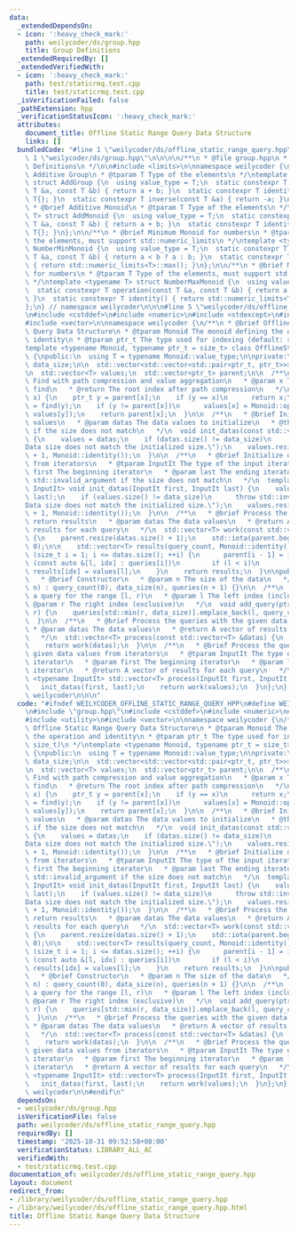 ```yaml
---
data:
  _extendedDependsOn:
  - icon: ':heavy_check_mark:'
    path: weilycoder/ds/group.hpp
    title: Group Definitions
  _extendedRequiredBy: []
  _extendedVerifiedWith:
  - icon: ':heavy_check_mark:'
    path: test/staticrmq.test.cpp
    title: test/staticrmq.test.cpp
  _isVerificationFailed: false
  _pathExtension: hpp
  _verificationStatusIcon: ':heavy_check_mark:'
  attributes:
    document_title: Offline Static Range Query Data Structure
    links: []
  bundledCode: "#line 1 \"weilycoder/ds/offline_static_range_query.hpp\"\n\n\n\n#line\
    \ 1 \"weilycoder/ds/group.hpp\"\n\n\n\n/**\n * @file group.hpp\n * @brief Group\
    \ Definitions\n */\n\n#include <limits>\n\nnamespace weilycoder {\n/**\n * @brief\
    \ Additive Group\n * @tparam T Type of the elements\n */\ntemplate <typename T>\
    \ struct AddGroup {\n  using value_type = T;\n  static constexpr T operation(const\
    \ T &a, const T &b) { return a + b; }\n  static constexpr T identity() { return\
    \ T{}; }\n  static constexpr T inverse(const T &a) { return -a; }\n};\n\n/**\n\
    \ * @brief Additive Monoid\n * @tparam T Type of the elements\n */\ntemplate <typename\
    \ T> struct AddMonoid {\n  using value_type = T;\n  static constexpr T operation(const\
    \ T &a, const T &b) { return a + b; }\n  static constexpr T identity() { return\
    \ T{}; }\n};\n\n/**\n * @brief Minimum Monoid for numbers\n * @tparam T Type of\
    \ the elements, must support std::numeric_limits\n */\ntemplate <typename T> struct\
    \ NumberMinMonoid {\n  using value_type = T;\n  static constexpr T operation(const\
    \ T &a, const T &b) { return a < b ? a : b; }\n  static constexpr T identity()\
    \ { return std::numeric_limits<T>::max(); }\n};\n\n/**\n * @brief Maximum Monoid\
    \ for numbers\n * @tparam T Type of the elements, must support std::numeric_limits\n\
    \ */\ntemplate <typename T> struct NumberMaxMonoid {\n  using value_type = T;\n\
    \  static constexpr T operation(const T &a, const T &b) { return a > b ? a : b;\
    \ }\n  static constexpr T identity() { return std::numeric_limits<T>::min(); }\n\
    };\n} // namespace weilycoder\n\n\n#line 5 \"weilycoder/ds/offline_static_range_query.hpp\"\
    \n#include <cstddef>\n#include <numeric>\n#include <stdexcept>\n#include <utility>\n\
    #include <vector>\n\nnamespace weilycoder {\n/**\n * @brief Offline Static Range\
    \ Query Data Structure\n * @tparam Monoid The monoid defining the operation and\
    \ identity\n * @tparam ptr_t The type used for indexing (default: size_t)\n */\n\
    template <typename Monoid, typename ptr_t = size_t> class OfflineStaticRangeQuery\
    \ {\npublic:\n  using T = typename Monoid::value_type;\n\nprivate:\n  ptr_t query_count,\
    \ data_size;\n\n  std::vector<std::vector<std::pair<ptr_t, ptr_t>>> queries;\n\
    \n  std::vector<T> values;\n  std::vector<ptr_t> parent;\n\n  /**\n   * @brief\
    \ Find with path compression and value aggregation\n   * @param x The index to\
    \ find\n   * @return The root index after path compression\n   */\n  ptr_t find(ptr_t\
    \ x) {\n    ptr_t y = parent[x];\n    if (y == x)\n      return x;\n    parent[x]\
    \ = find(y);\n    if (y != parent[x])\n      values[x] = Monoid::operation(values[x],\
    \ values[y]);\n    return parent[x];\n  }\n\n  /**\n   * @brief Initialize data\
    \ values\n   * @param datas The data values to initialize\n   * @throws std::invalid_argument\
    \ if the size does not match\n   */\n  void init_datas(const std::vector<T> &datas)\
    \ {\n    values = datas;\n    if (datas.size() != data_size)\n      throw std::invalid_argument(\"\
    Data size does not match the initialized size.\");\n    values.resize(datas.size()\
    \ + 1, Monoid::identity());\n  }\n\n  /**\n   * @brief Initialize data values\
    \ from iterators\n   * @tparam InputIt The type of the input iterator\n   * @param\
    \ first The beginning iterator\n   * @param last The ending iterator\n   * @throws\
    \ std::invalid_argument if the size does not match\n   */\n  template <typename\
    \ InputIt> void init_datas(InputIt first, InputIt last) {\n    values.assign(first,\
    \ last);\n    if (values.size() != data_size)\n      throw std::invalid_argument(\"\
    Data size does not match the initialized size.\");\n    values.resize(data_size\
    \ + 1, Monoid::identity());\n  }\n\n  /**\n   * @brief Process the queries and\
    \ return results\n   * @param datas The data values\n   * @return A vector of\
    \ results for each query\n   */\n  std::vector<T> work(const std::vector<T> &datas)\
    \ {\n    parent.resize(datas.size() + 1);\n    std::iota(parent.begin(), parent.end(),\
    \ 0);\n\n    std::vector<T> results(query_count, Monoid::identity());\n    for\
    \ (size_t i = 1; i <= datas.size(); ++i) {\n      parent[i - 1] = i;\n      for\
    \ (const auto &[l, idx] : queries[i])\n        if (l < i)\n          find(l),\
    \ results[idx] = values[l];\n    }\n    return results;\n  }\n\npublic:\n  /**\n\
    \   * @brief Constructor\n   * @param n The size of the data\n   */\n  OfflineStaticRangeQuery(ptr_t\
    \ n) : query_count(0), data_size(n), queries(n + 1) {}\n\n  /**\n   * @brief Add\
    \ a query for the range [l, r)\n   * @param l The left index (inclusive)\n   *\
    \ @param r The right index (exclusive)\n   */\n  void add_query(ptr_t l, ptr_t\
    \ r) {\n    queries[std::min(r, data_size)].emplace_back(l, query_count++);\n\
    \  }\n\n  /**\n   * @brief Process the queries with the given data values\n  \
    \ * @param datas The data values\n   * @return A vector of results for each query\n\
    \   */\n  std::vector<T> process(const std::vector<T> &datas) {\n    init_datas(datas);\n\
    \    return work(datas);\n  }\n\n  /**\n   * @brief Process the queries with the\
    \ given data values from iterators\n   * @tparam InputIt The type of the input\
    \ iterator\n   * @param first The beginning iterator\n   * @param last The ending\
    \ iterator\n   * @return A vector of results for each query\n   */\n  template\
    \ <typename InputIt> std::vector<T> process(InputIt first, InputIt last) {\n \
    \   init_datas(first, last);\n    return work(values);\n  }\n};\n} // namespace\
    \ weilycoder\n\n\n"
  code: "#ifndef WEILYCODER_OFFLINE_STATIC_RANGE_QUERY_HPP\n#define WEILYCODER_OFFLINE_STATIC_RANGE_QUERY_HPP\n\
    \n#include \"group.hpp\"\n#include <cstddef>\n#include <numeric>\n#include <stdexcept>\n\
    #include <utility>\n#include <vector>\n\nnamespace weilycoder {\n/**\n * @brief\
    \ Offline Static Range Query Data Structure\n * @tparam Monoid The monoid defining\
    \ the operation and identity\n * @tparam ptr_t The type used for indexing (default:\
    \ size_t)\n */\ntemplate <typename Monoid, typename ptr_t = size_t> class OfflineStaticRangeQuery\
    \ {\npublic:\n  using T = typename Monoid::value_type;\n\nprivate:\n  ptr_t query_count,\
    \ data_size;\n\n  std::vector<std::vector<std::pair<ptr_t, ptr_t>>> queries;\n\
    \n  std::vector<T> values;\n  std::vector<ptr_t> parent;\n\n  /**\n   * @brief\
    \ Find with path compression and value aggregation\n   * @param x The index to\
    \ find\n   * @return The root index after path compression\n   */\n  ptr_t find(ptr_t\
    \ x) {\n    ptr_t y = parent[x];\n    if (y == x)\n      return x;\n    parent[x]\
    \ = find(y);\n    if (y != parent[x])\n      values[x] = Monoid::operation(values[x],\
    \ values[y]);\n    return parent[x];\n  }\n\n  /**\n   * @brief Initialize data\
    \ values\n   * @param datas The data values to initialize\n   * @throws std::invalid_argument\
    \ if the size does not match\n   */\n  void init_datas(const std::vector<T> &datas)\
    \ {\n    values = datas;\n    if (datas.size() != data_size)\n      throw std::invalid_argument(\"\
    Data size does not match the initialized size.\");\n    values.resize(datas.size()\
    \ + 1, Monoid::identity());\n  }\n\n  /**\n   * @brief Initialize data values\
    \ from iterators\n   * @tparam InputIt The type of the input iterator\n   * @param\
    \ first The beginning iterator\n   * @param last The ending iterator\n   * @throws\
    \ std::invalid_argument if the size does not match\n   */\n  template <typename\
    \ InputIt> void init_datas(InputIt first, InputIt last) {\n    values.assign(first,\
    \ last);\n    if (values.size() != data_size)\n      throw std::invalid_argument(\"\
    Data size does not match the initialized size.\");\n    values.resize(data_size\
    \ + 1, Monoid::identity());\n  }\n\n  /**\n   * @brief Process the queries and\
    \ return results\n   * @param datas The data values\n   * @return A vector of\
    \ results for each query\n   */\n  std::vector<T> work(const std::vector<T> &datas)\
    \ {\n    parent.resize(datas.size() + 1);\n    std::iota(parent.begin(), parent.end(),\
    \ 0);\n\n    std::vector<T> results(query_count, Monoid::identity());\n    for\
    \ (size_t i = 1; i <= datas.size(); ++i) {\n      parent[i - 1] = i;\n      for\
    \ (const auto &[l, idx] : queries[i])\n        if (l < i)\n          find(l),\
    \ results[idx] = values[l];\n    }\n    return results;\n  }\n\npublic:\n  /**\n\
    \   * @brief Constructor\n   * @param n The size of the data\n   */\n  OfflineStaticRangeQuery(ptr_t\
    \ n) : query_count(0), data_size(n), queries(n + 1) {}\n\n  /**\n   * @brief Add\
    \ a query for the range [l, r)\n   * @param l The left index (inclusive)\n   *\
    \ @param r The right index (exclusive)\n   */\n  void add_query(ptr_t l, ptr_t\
    \ r) {\n    queries[std::min(r, data_size)].emplace_back(l, query_count++);\n\
    \  }\n\n  /**\n   * @brief Process the queries with the given data values\n  \
    \ * @param datas The data values\n   * @return A vector of results for each query\n\
    \   */\n  std::vector<T> process(const std::vector<T> &datas) {\n    init_datas(datas);\n\
    \    return work(datas);\n  }\n\n  /**\n   * @brief Process the queries with the\
    \ given data values from iterators\n   * @tparam InputIt The type of the input\
    \ iterator\n   * @param first The beginning iterator\n   * @param last The ending\
    \ iterator\n   * @return A vector of results for each query\n   */\n  template\
    \ <typename InputIt> std::vector<T> process(InputIt first, InputIt last) {\n \
    \   init_datas(first, last);\n    return work(values);\n  }\n};\n} // namespace\
    \ weilycoder\n\n#endif\n"
  dependsOn:
  - weilycoder/ds/group.hpp
  isVerificationFile: false
  path: weilycoder/ds/offline_static_range_query.hpp
  requiredBy: []
  timestamp: '2025-10-31 09:52:58+08:00'
  verificationStatus: LIBRARY_ALL_AC
  verifiedWith:
  - test/staticrmq.test.cpp
documentation_of: weilycoder/ds/offline_static_range_query.hpp
layout: document
redirect_from:
- /library/weilycoder/ds/offline_static_range_query.hpp
- /library/weilycoder/ds/offline_static_range_query.hpp.html
title: Offline Static Range Query Data Structure
---
```


